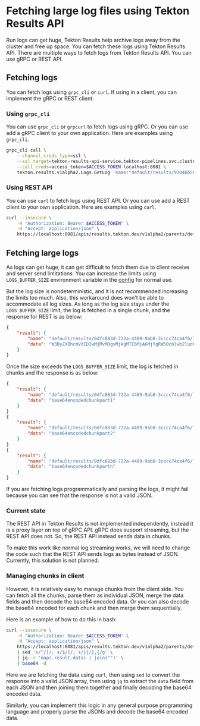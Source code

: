 # Fetching large log files using Tekton Results API

Run logs can get huge, Tekton Results help archive logs away from the cluster
and free up space. You can fetch these logs using Tekton Results API. There are
multiple ways to fetch logs from Tekton Results API. You can use gRPC or REST API.

## Fetching logs

You can fetch logs using `grpc_cli` or `curl`. If using in a client, you can implement
the gRPC or REST client.

### Using `grpc_cli`

You can use `grpc_cli` or `grpcurl` to fetch logs using gRPC. Or you can use add
a gRPC client to your own application. Here are examples using `grpc_cli`.

```sh
grpc_cli call \
    --channel_creds_type=ssl \
    --ssl_target=tekton-results-api-service.tekton-pipelines.svc.cluster.local \
    --call_creds=access_token=$ACCESS_TOKEN localhost:8081 \
    tekton.results.v1alpha2.Logs.GetLog 'name:"default/results/93046b50-ff51-45bc-bb4c-de21c33f8b0f/logs/76d0c470-b3ff-3804-8f7d-b5276757eaf1"'
```

### Using REST API

You can use `curl` to fetch logs using REST API. Or you can use add a REST client
to your own application. Here are examples using `curl`.

```sh
curl --insecure \
    -H "Authorization: Bearer $ACCESS_TOKEN" \
    -H "Accept: application/json" \
    https://localhost:8081/apis/results.tekton.dev/v1alpha2/parents/default/results/93046b50-ff51-45bc-bb4c-de21c33f8b0f/logs/76d0c470-b3ff-3804-8f7d-b5276757eaf1
```

## Fetching large logs

As logs can get huge, it can get difficult to fetch them due to client receive
and server send limitations. You can increase the limits using `LOGS_BUFFER_SIZE`
environment variable in the [config](../config/base/env/config) for normal use.

But the log size is nondeterministic, and it is not recommended increasing the limits
too much. Also, this workaround does won't be able to accommodate all log sizes.
As long as the log size stays under the `LOGS_BUFFER_SIZE` limit, the log is fetched
in a single chunk, and the response for REST is as below:

```json
{
    "result": {
        "name": "default/results/0dfc883d-722a-4489-9ab8-3cccc74ca4f6/logs/db6a5d59-2170-3367-9eb5-83f3d264ec62",
        "data": "W3ByZXBhcmVdIDIwMjMvMDgvMjkgMTE6MjA6MjYgRW50cnlwb2ludCBpbml0aWFsaXphdGlvbgoKW2hlbGxvXSBoZWxsbwoKJSFzKDxuaWw+KQo="
    }
}
```

Once the size exceeds the `LOGS_BUFFER_SIZE` limit, the log is fetched in chunks
and the response is as below:

```json
{
    "result": {
        "name": "default/results/0dfc883d-722a-4489-9ab8-3cccc74ca4f6/logs/db6a5d59-2170-3367-9eb5-83f3d264ec62",
        "data": "base64encodedchunkpart1"
    }
}
{
    "result": {
        "name": "default/results/0dfc883d-722a-4489-9ab8-3cccc74ca4f6/logs/db6a5d59-2170-3367-9eb5-83f3d264ec62",
        "data": "base64encodedchunkpart2"
    }
}
{
    "result": {
        "name": "default/results/0dfc883d-722a-4489-9ab8-3cccc74ca4f6/logs/db6a5d59-2170-3367-9eb5-83f3d264ec62",
        "data": "base64encodedchunkpartn"
    }
}
```

If you are fetching logs programmatically and parsing the logs, it might fail because
you can see that the response is not a valid JSON.

### Current state

The REST API in Tekton Results is not implemented independently, instead it is a
proxy layer on top of gRPC API. gRPC does support streaming, but the REST API
does not. So, the REST API instead sends data in chunks.

To make this work like normal log streaming works, we will need to change the code
such that the REST API sends logs as bytes instead of JSON. Currently, this solution
is not planned.

### Managing chunks in client

However, it is relatively easy to manage chunks from the client side. You can fetch all
the chunks, parse them as individual JSON, merge the data fields and then decode the
base64 encoded data. Or you can also decode the base64 encoded for each chunk and
then merge them sequentially.

Here is an example of how to do this in bash:

```sh
curl --insecure \
    -H "Authorization: Bearer $ACCESS_TOKEN" \
    -H "Accept: application/json" \
    https://localhost:8081/apis/results.tekton.dev/v1alpha2/parents/default/results/93046b50-ff51-45bc-bb4c-de21c33f8b0f/logs/76d0c470-b3ff-3804-8f7d-b5276757eaf1 \
    | sed 's/^/[/; s/$/]/; s/}{/},{/g' \
    | jq -r 'map(.result.data) | join("")' \
    | base64 -d
```

Here we are fetching the data using `curl`, then using `sed` to convert the response
into a valid JSON array, then using `jq` to extract the `data` field from each JSON
and then joining them together and finally decoding the base64 encoded data.

Similarly, you can implement this logic in any general purpose programming language
and properly parse the JSONs and decode the base64 encoded data.
